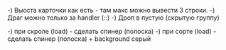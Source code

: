 -) Выоста карточки как есть - там макс можно вывести 3 строки.
-) Драг можно только за handler (::)
-) Дроп в пустую (скрытую группу)

-) при скроле (load) -  сделать спинер (полоска)
-) при сорте (load) -  сделать спинер (полоска) + background серый